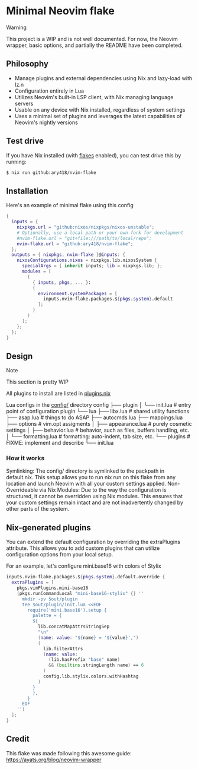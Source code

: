 # Minimal Neovim flake

> [!WARNING]
> This project is a WIP and is not well documented.
> For now, the Neovim wrapper, basic options,
> and partially the README have been completed.

## Philosophy

- Manage plugins and external dependencies using Nix and lazy-load with lz.n
- Configuration entirely in Lua
- Utilizes Neovim's built-in LSP client, with Nix managing language servers
- Usable on any device with Nix installed, regardless of system settings
- Uses a minimal set of plugins and leverages the latest capabilities of Neovim's nightly versions

## Test drive

If you have Nix installed (with [flakes](https://wiki.nixos.org/wiki/Flakes) enabled), you can test drive this by running:
```bash
$ nix run github:ary418/nvim-flake
```

## Installation

Here's an example of minimal flake using this config

```nix
{
  inputs = {
    nixpkgs.url = "github:nixos/nixpkgs/nixos-unstable";
    # Optionally, use a local path or your own fork for development
    #nvim-flake.url = "git+file:///path/to/local/repo";
    nvim-flake.url = "github:ary418/nvim-flake";
  };
  outputs = { nixpkgs, nvim-flake }@inputs: {
    nixosConfigurations.nixos = nixpkgs.lib.nixosSystem {
      specialArgs = { inherit inputs; lib = nixpkgs.lib; };
      modules = [
        (
          { inputs, pkgs, ... }:
          {
            environment.systemPackages = [
              inputs.nvim-flake.packages.${pkgs.system}.default
            ];
          }
        )
      ];
    };
  };
}
```

## Design

> [!NOTE]
> This section is pretty WIP

All plugins to install are listed in [plugins.nix](./plugins.nix)

Lua configs in the [config/](./config) directory
 config
├── plugin
│   └── init.lua # entry point of configuration plugin
└── lua
    ├── libx.lua # shared utility functions
    ├── asap.lua # things to do ASAP
    ├── autocmds.lua
    ├── mappings.lua
    ├── options # vim.opt assigments
    │   ├── appearance.lua # purely cosmetic settings
    │   ├── behavior.lua # behavior, such as files, buffers handling, etc.
    │   └── formatting.lua # formatting: auto-indent, tab size, etc.
    └── plugins # FIXME: implement and describe
        └── init.lua

### How it works

Symlinking: The config/ directory is symlinked to the packpath in default.nix. This setup allows you to run nix run on this flake from any location and launch Neovim with all your custom settings applied.
Non-Overrideable via Nix Modules: Due to the way the configuration is structured, it cannot be overridden using Nix modules. This ensures that your custom settings remain intact and are not inadvertently changed by other parts of the system.

## Nix-generated plugins

You can extend the default configuration by overriding the extraPlugins attribute. This allows you to add custom plugins that can utilize configuration options from your local setup.

For an example, let's configure mini.base16 with colors of Stylix

```nix
inputs.nvim-flake.packages.${pkgs.system}.default.override {
  extraPlugins = [
    pkgs.vimPlugins.mini-base16
    (pkgs.runCommandLocal "mini-base16-stylix" {} ''
      mkdir -pv $out/plugin
      tee $out/plugin/init.lua <<EOF
        require('mini.base16').setup {
          palette = {
          ${
            lib.concatMapAttrsStringSep
            "\n"
            (name: value: "${name} = '${value}',")
            (
              lib.filterAttrs
              (name: value:
                (lib.hasPrefix "base" name)
                && (builtins.stringLength name) == 6
              )
              config.lib.stylix.colors.withHashtag
            )
          }
          },
        }
      EOF
    '')
  ];
}
```

## Credit

This flake was made following this awesome guide: https://ayats.org/blog/neovim-wrapper

